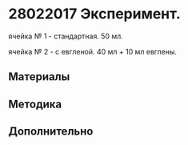 # 28022017 Эксперимент.

ячейка № 1 - стандартная. 50 мл.

ячейка № 2 - с евгленой. 40 мл + 10 мл евглены.

## Материалы

## Методика

## Дополнительно
